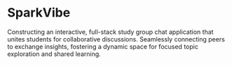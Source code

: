 # SparkVibe
Constructing an interactive, full-stack study group chat application that unites students for collaborative discussions. Seamlessly connecting peers to exchange insights, fostering a dynamic space for focused topic exploration and shared learning.
